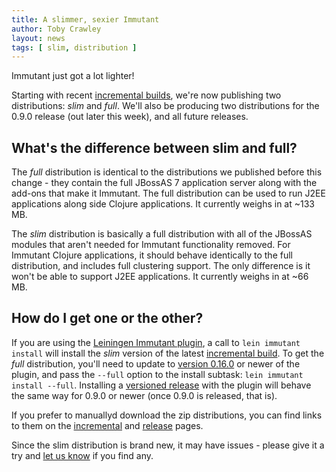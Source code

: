 ```yaml
---
title: A slimmer, sexier Immutant
author: Toby Crawley
layout: news
tags: [ slim, distribution ]
---
```


Immutant just got a lot lighter!

Starting with recent [incremental builds][incremental], we're now
publishing two distributions: *slim* and *full*. We'll also be
producing two distributions for the 0.9.0 release (out later this
week), and all future releases.

## What's the difference between slim and full?

The *full* distribution is identical to the distributions we published
before this change - they contain the full JBossAS 7 application
server along with the add-ons that make it Immutant. The full
distribution can be used to run J2EE applications along side Clojure
applications. It currently weighs in at ~133 MB.

The *slim* distribution is basically a full distribution with all of
the JBossAS modules that aren't needed for Immutant functionality
removed. For Immutant Clojure applications, it should behave
identically to the full distribution, and includes full clustering
support. The only difference is it won't be able to support J2EE
applications. It currently weighs in at ~66 MB.

## How do I get one or the other?

If you are using the [Leiningen Immutant plugin][plugin], a call to `lein
immutant install` will install the *slim* version of the latest
[incremental build][incremental]. To get the *full* distribution, you'll need to
update to [version 0.16.0][0.16.0] or newer of the plugin, and pass the
`--full` option to the install subtask: `lein immutant install
--full`. Installing a [versioned release][release] with the plugin will behave
the same way for 0.9.0 or newer (once 0.9.0 is released, that is).

If you prefer to manuallyd download the zip distributions, you can find
links to them on the [incremental] and [release] pages.

Since the slim distribution is brand new, it may have issues - please
give it a try and [let us know](/community/) if you find any.

[incremental]: /builds/
[release]: /releases/
[plugin]: /install/
[0.16.0]: http://clojars.org/versions/0.16.0
